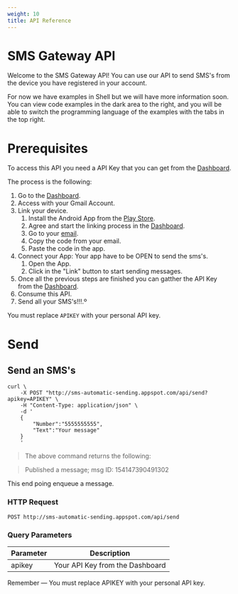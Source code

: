 ```yaml
---
weight: 10
title: API Reference
---
```


# SMS Gateway API

Welcome to the SMS Gateway API! You can use our API to send SMS's from the device you have registered in your account.

For now we have examples in Shell but we will have more information soon. You can view code examples in the dark area to the right, and you will be able to switch the programming language of the examples with the tabs in the top right. 

# Prerequisites 

To access this API you need a API Key that you can get from the [Dashboard](http://sms-automatic-sending.appspot.com/). 

The process is the following:


1. Go to the [Dashboard](http://sms-automatic-sending.appspot.com/).
2. Access with your Gmail Account.
3. Link your device.
    1. Install the Android App from the [Play Store](https://play.google.com/store/apps/details?id=es.ngel.smssend). 
    2. Agree and start the linking process in the [Dashboard](http://sms-automatic-sending.appspot.com/).
    3. Go to your [email](http://gmail.com).
    4. Copy the code from your email.
    5. Paste the code in the app.
4. Connect your App: Your app have to be OPEN to send the sms's.
    1. Open the App.
    2. Click in the "Link" button to start sending messages.
5. Once all the previous steps are finished you can gatther the API Key from the [Dashboard](http://sms-automatic-sending.appspot.com/).
6. Consume this API.
6. Send all your SMS's!!!.º

<aside class="notice">
You must replace <code>APIKEY</code> with your personal API key.
</aside>

# Send

## Send an SMS's



```shell
curl \
    -X POST "http://sms-automatic-sending.appspot.com/api/send?apikey=APIKEY" \
    -H "Content-Type: application/json" \
    -d '
    {
    	"Number":"5555555555",
    	"Text":"Your message"
    }
    '
```

> The above command returns the following:

> Published a message; msg ID: 154147390491302


This end poing enqueue a message.

### HTTP Request

`POST http://sms-automatic-sending.appspot.com/api/send`

### Query Parameters

Parameter | Description
--------- | -----------
apikey | Your API Key from the Dashboard

<aside class="success">
Remember — You must replace APIKEY with your personal API key.
</aside>
